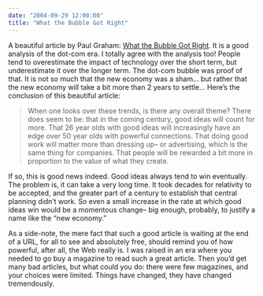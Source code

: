 ```yaml
---
date: "2004-09-29 12:00:00"
title: "What the Bubble Got Right"
---
```




A beautiful article by Paul Graham: [What the Bubble Got Right](http://www.paulgraham.com/bubble.html). It is a good analysis of the dot-com era. I totally agree with the analysis too! People tend to overestimate the impact of technology over the short term, but underestimate it over the longer term. The dot-com bubble was proof of that. It is not so much that the new economy was a sham&hellip; but rather that the new economy will take a bit more than 2 years to settle&hellip; Here&rsquo;s the conclusion of this beautiful article:

>When one looks over these trends, is there any overall theme? There does seem to be: that in the coming century, good ideas will count for more. That 26 year olds with good ideas will increasingly have an edge over 50 year olds with powerful connections. That doing good work will matter more than dressing up&#8211; or advertising, which is the same thing for companies. That people will be rewarded a bit more in proportion to the value of what they create.

If so, this is good news indeed. Good ideas always tend to win eventually. The problem is, it can take a very long time. It took decades for relativity to be accepted, and the greater part of a century to establish that central planning didn&rsquo;t work. So even a small increase in the rate at which good ideas win would be a momentous change&#8211; big enough, probably, to justify a name like the &ldquo;new economy.&rdquo;



As a side-note, the mere fact that such a good article is waiting at the end of a URL, for all to see and absolutely free, should remind you of how powerful, after all, the Web really is. I was raised in an era where you needed to go buy a magazine to read such a great article. Then you&rsquo;d get many bad articles, but what could you do: there were few magazines, and your choices were limited. Things have changed, they have changed tremendously.

